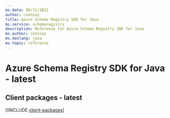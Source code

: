 ```yaml
---
ms.data: 08/11/2022
author: conniey
title: Azure Schema Registry SDK for Java
ms.service: schemaregistry
description: Reference for Azure Schema Registry SDK for Java
ms.author: conniey
ms.devlang: java
ms.topic: reference
---
```

# Azure Schema Registry SDK for Java - latest

## Client packages - latest
[!INCLUDE [client-packages](schema-registry-client-index.md)]
